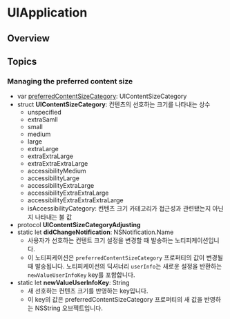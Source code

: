 # UIApplication

## Overview

## Topics

### Managing the preferred content size

- var [preferredContentSizeCategory](#preferredContentSizeCategory): UIContentSizeCategory
- struct **UIContentSizeCategory**: 컨텐츠의 선호하는 크기를 나타내는 상수
    - unspecified
    - extraSamll
    - small
    - medium
    - large
    - extraLarge
    - extraExtraLarge
    - extraExtraExtraLarge
    - accessibilityMedium
    - accessibilityLarge
    - accessibilityExtraLarge
    - accessibilityExtraExtraLarge
    - accessibilityExtraExtraExtraLarge
    - isAccessibilityCategory: 컨텐츠 크기 카테고리가 접근성과 관련됐는지 아닌지 나타내는 불 값
- protocol **UIContentSizeCategoryAdjusting**
- static let **didChangeNotification**: NSNotification.Name
    - 사용자가 선호하는 컨텐트 크기 설정을 변경할 때 발송하는 노티피케이션입니다.
    - 이 노티피케이션은 `preferredContentSizeCategory` 프로퍼티의 값이 변경될 때 발송됩니다. 노티피케이션의 딕셔너리 `userInfo`는 새로운 설정을 반환하는 `newValueUserInfoKey` key를 포함합니다.
- static let **newValueUserInfoKey**: String
    - 새 선호하는 컨텐츠 크기를 반영하는 key입니다.
    - 이 key의 값은 preferredContentSizeCategory 프로퍼티의 새 값을 반영하는 NSString 오브젝트입니다.
